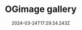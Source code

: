 ---
title: OGimage gallery
url: https://www.ogimage.gallery
date: "2024-03-24T17:29:24.243Z"
collection:
  - Inspiration
type: Collections
kind: website
---